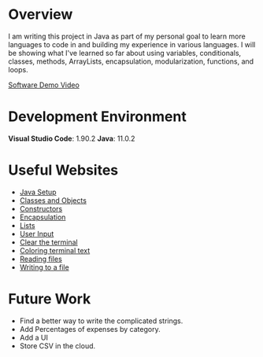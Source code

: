 # Overview

I am writing this project in Java as part of my personal goal to learn more languages to code in and building my experience in various languages. I will be showing what I've learned so far about using variables, conditionals, classes, methods, ArrayLists, encapsulation, modularization, functions, and loops.

[Software Demo Video](https://youtu.be/imXwXG866eo)

# Development Environment

**Visual Studio Code**: 1.90.2
**Java**: 11.0.2

# Useful Websites

- [Java Setup](https://code.visualstudio.com/docs/java/java-tutorial)
- [Classes and Objects](https://www.youtube.com/watch?v=IUqKuGNasdM)
- [Constructors](https://www.w3schools.com/java/java_constructors.asp)
- [Encapsulation](https://www.w3schools.com/java/java_encapsulation.asp)
- [Lists](https://www.geeksforgeeks.org/initializing-a-list-in-java/)
- [User Input](https://www.w3schools.com/java/java_user_input.asp)
- [Clear the terminal](https://www.javatpoint.com/how-to-clear-screen-in-java#:~:text=%5C033%5BH%3A%20It%20moves,the%20end%20of%20the%20screen.)
- [Coloring terminal text](https://stackoverflow.com/questions/5762491/how-to-print-color-in-console-using-system-out-println)
- [Reading files](https://www.geeksforgeeks.org/different-ways-reading-text-file-java/#)
- [Writing to a file](https://www.geeksforgeeks.org/java-program-to-write-into-a-file/?ref=lbp)

# Future Work

- Find a better way to write the complicated strings.
- Add Percentages of expenses by category.
- Add a UI
- Store CSV in the cloud.